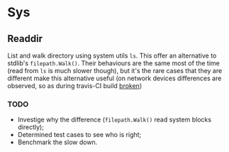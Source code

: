 # Sys

## Readdir

List and walk directory using system utils `ls`. This offer an alternative to stdlib's `filepath.Walk()`. Their behaviours are the same most of the time (read from `ls` is much slower though), but it's the rare cases that they are different make this alternative useful (on network devices differences are observed, so as during travis-CI build [broken](https://travis-ci.org/ShevaXu/golang/builds/328413613))

### TODO

- Investige why the difference (`filepath.Walk()` read system blocks directly);
- Determined test cases to see who is right;
- Benchmark the slow down.
